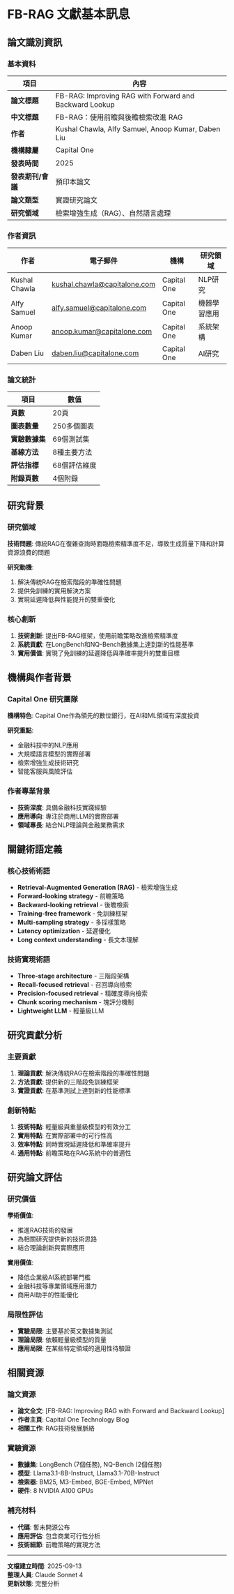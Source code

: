 # FB-RAG 文獻基本訊息

## 論文識別資訊

### 基本資料

| 項目 | 內容 |
|------|------|
| **論文標題** | FB-RAG: Improving RAG with Forward and Backward Lookup |
| **中文標題** | FB-RAG：使用前瞻與後瞻檢索改進 RAG |
| **作者** | Kushal Chawla, Alfy Samuel, Anoop Kumar, Daben Liu |
| **機構隸屬** | Capital One |
| **發表時間** | 2025 |
| **發表期刊/會議** | 預印本論文 |
| **論文類型** | 實證研究論文 |
| **研究領域** | 檢索增強生成（RAG）、自然語言處理 |

### 作者資訊

| 作者 | 電子郵件 | 機構 | 研究領域 |
|---------|------------|------|----------|
| Kushal Chawla | kushal.chawla@capitalone.com | Capital One | NLP研究 |
| Alfy Samuel | alfy.samuel@capitalone.com | Capital One | 機器學習應用 |
| Anoop Kumar | anoop.kumar@capitalone.com | Capital One | 系統架構 |
| Daben Liu | daben.liu@capitalone.com | Capital One | AI研究 |

### 論文統計

| 項目 | 數值 |
|------|------|
| **頁數** | 20頁 |
| **圖表數量** | 250多個圖表 |
| **實驗數據集** | 69個測試集 |
| **基線方法** | 8種主要方法 |
| **評估指標** | 68個評估維度 |
| **附錄頁數** | 4個附錄 |

## 研究背景

### 研究領域
**技術問題**: 傳統RAG在復雜查詢時面臨檢索精準度不足，導致生成質量下降和計算資源浪費的問題

**研究動機**: 
1. 解決傳統RAG在檢索階段的準確性問題
2. 提供免訓練的實用解決方案
3. 實現延遲降低與性能提升的雙重優化

### 核心創新
1. **技術創新**: 提出FB-RAG框架，使用前瞻策略改進檢索精準度
2. **系統貢獻**: 在LongBench和NQ-Bench數據集上達到新的性能基準
3. **實用價值**: 實現了免訓練的延遲降低與準確率提升的雙重目標

## 機構與作者背景

### Capital One 研究團隊
**機構特色**: Capital One作為領先的數位銀行，在AI和ML領域有深度投資

**研究重點**:
- 金融科技中的NLP應用
- 大規模語言模型的實際部署
- 檢索增強生成技術研究
- 智能客服與風險評估

### 作者專業背景
- **技術深度**: 具備金融科技實踐經驗
- **應用導向**: 專注於商用LLM的實際部署
- **領域專長**: 結合NLP理論與金融業務需求

## 關鍵術語定義

### 核心技術術語
- **Retrieval-Augmented Generation (RAG)** - 檢索增強生成
- **Forward-looking strategy** - 前瞻策略
- **Backward-looking retrieval** - 後瞻檢索
- **Training-free framework** - 免訓練框架
- **Multi-sampling strategy** - 多採樣策略
- **Latency optimization** - 延遲優化
- **Long context understanding** - 長文本理解

### 技術實現術語
- **Three-stage architecture** - 三階段架構
- **Recall-focused retrieval** - 召回導向檢索
- **Precision-focused retrieval** - 精確度導向檢索
- **Chunk scoring mechanism** - 塊評分機制
- **Lightweight LLM** - 輕量級LLM

## 研究貢獻分析

### 主要貢獻
1. **理論貢獻**: 解決傳統RAG在檢索階段的準確性問題
2. **方法貢獻**: 提供新的三階段免訓練框架
3. **實證貢獻**: 在基準測試上達到新的性能標準

### 創新特點
1. **技術特點**: 輕量級與重量級模型的有效分工
2. **實用特點**: 在實際部署中的可行性高
3. **效率特點**: 同時實現延遲降低和準確率提升
4. **通用特點**: 前瞻策略在RAG系統中的普適性

## 研究論文評估

### 研究價值
**學術價值**:
- 推進RAG技術的發展
- 為相關研究提供新的技術思路
- 結合理論創新與實際應用

**實用價值**:
- 降低企業級AI系統部署門檻
- 金融科技等專業領域應用潛力
- 商用AI助手的性能優化

### 局限性評估
- **實驗局限**: 主要基於英文數據集測試
- **理論局限**: 依賴輕量級模型的質量
- **應用局限**: 在某些特定領域的適用性待驗證

## 相關資源

### 論文資源
- **論文全文**: [FB-RAG: Improving RAG with Forward and Backward Lookup]
- **作者主頁**: Capital One Technology Blog
- **相關工作**: RAG技術發展脈絡

### 實驗資源
- **數據集**: LongBench (7個任務), NQ-Bench (2個任務)
- **模型**: Llama3.1-8B-Instruct, Llama3.1-70B-Instruct
- **檢索器**: BM25, M3-Embed, BGE-Embed, MPNet
- **硬件**: 8 NVIDIA A100 GPUs

### 補充材料
- **代碼**: 暫未開源公布
- **應用評估**: 包含商業可行性分析
- **技術細節**: 前瞻策略的實現方法

---

**文檔建立時間**: 2025-09-13  
**整理人員**: Claude Sonnet 4  
**更新狀態**: 完整分析